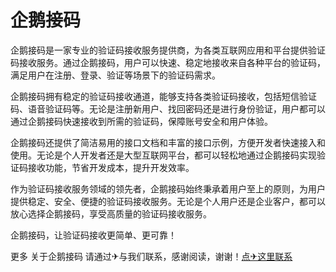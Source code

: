 # 企鹅接码

企鹅接码是一家专业的验证码接收服务提供商，为各类互联网应用和平台提供验证码接收服务。通过企鹅接码，用户可以快速、稳定地接收来自各种平台的验证码，满足用户在注册、登录、验证等场景下的验证码需求。

企鹅接码拥有稳定的验证码接收通道，能够支持各类验证码接收，包括短信验证码、语音验证码等。无论是注册新用户、找回密码还是进行身份验证，用户都可以通过企鹅接码快速接收到所需的验证码，保障账号安全和用户体验。

企鹅接码还提供了简洁易用的接口文档和丰富的接口示例，方便开发者快速接入和使用。无论是个人开发者还是大型互联网平台，都可以轻松地通过企鹅接码实现验证码接收功能，节省开发成本，提升开发效率。

作为验证码接收服务领域的领先者，企鹅接码始终秉承着用户至上的原则，为用户提供稳定、安全、便捷的验证码接收服务。无论是个人用户还是企业客户，都可以放心选择企鹅接码，享受高质量的验证码接收服务。

企鹅接码，让验证码接收更简单、更可靠！

更多 关于企鹅接码 请通过✈与我们联系，感谢阅读，谢谢！[点✈这里联系](https://gg.k02.cc)